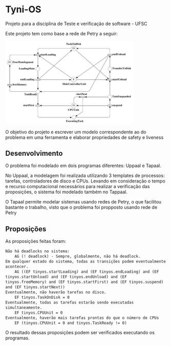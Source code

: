 # Tyni-OS
Projeto para a disciplina de Teste e verificação de software - UFSC

Este projeto tem como base a rede de Petry a seguir:

<img src="/Problema.png" width="400" />

O objetivo do projeto e escrever um modelo correspondente ao do problema em uma ferramenta e elaborar propriedades de safety e liveness

## Desenvolvimento

O problema foi modelado em dois programas diferentes: Uppaal e Tapaal.

No Uppaal, a modelagem foi realizada utilizando 3 templates de processos: tarefas, controladores de disco e CPUs. Levando em consideração o tempo e recurso computacional necessários para realizar a verificação das proposições, o sistema foi modelado também no Tappaal.

O Tapaal permite modelar sistemas usando redes de Petry, o que facilitou bastante o trabalho, visto que o problema foi propposto usando rede de Petry

## Proposições

As proposições feitas foram:

    Não há deadlocks no sistema:
        AG (! deadlock) - Sempre, globalmente, não há deadlock.
    Em qualquer estado do sistema, todas as transições podem eventualmente acontecer.
        AG ((EF tinyos.startLoading) and (EF tinyos.endLoading) and (EF tinyos.startUnload) and (EF tinyos.endUnload) and (EF tinyos.freeMemory) and (EF tinyos.startFirst) and (EF tinyos.suspend) and (EF tinyos.startNext))
    Eventualmente, não haverão tarefas no disco.
        EF tinyos.TaskOnDisk = 0
    Eventualmente, todas as tarefas estarão sendo executadas simultaneamente.
        EF tinyos.CPUUnit = 0
    Eventualmente, haverão mais tarefas prontas do que o número de CPUs
        EF (tinyos.CPUUnit = 0 and tinyos.TaskReady != 0)

O resultado dessas proposições podem ser verificados executando os programas.
